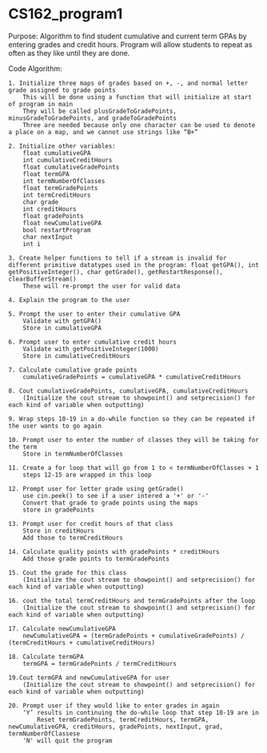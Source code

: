 # CS162_program1

Purpose: Algorithm to find student cumulative and current term GPAs by entering grades and credit hours. Program will allow students to repeat as often as they like until they are done.
   
   Code Algorithm:
   
	1. Initialize three maps of grades based on +, -, and normal letter grade assigned to grade points
		This will be done using a function that will initialize at start of program in main
		They will be called plusGradeToGradePoints, minusGradeToGradePoints, and gradeToGradePoints
		Three are needed because only one character can be used to denote a place on a map, and we cannot use strings like “B+”
    
	2. Initialize other variables: 
		float cumulativeGPA
		int cumulativeCreditHours
		float cumulativeGradePoints
		float termGPA
		int termNumberOfClasses
		float termGradePoints
		int termCreditHours
		char grade
		int creditHours
		float gradePoints
		float newCumulativeGPA
		bool restartProgram
		char nextInput
		int i
    
	3. Create helper functions to tell if a stream is invalid for different primitive datatypes used in the program: float getGPA(), int getPositiveInteger(), char getGrade(), getRestartResponse(), clearBufferStream()
		These will re-prompt the user for valid data
    
	4. Explain the program to the user
  
	5. Prompt the user to enter their cumulative GPA
		Validate with getGPA()
		Store in cumulativeGPA
    
	6. Prompt user to enter cumulative credit hours
		Validate with getPositiveInteger(1000)
		Store in cumulativeCreditHours
    
	7. Calculate cumulative grade points
		cumulativeGradePoints = cumulativeGPA * cumulativeCreditHours
    
	8. Cout cumulativeGradePoints, cumulativeGPA, cumulativeCreditHours
		(Initialize the cout stream to showpoint() and setprecision() for each kind of variable when outputting)
    
	9. Wrap steps 10-19 in a do-while function so they can be repeated if the user wants to go again
  
	10. Prompt user to enter the number of classes they will be taking for the term
		Store in termNumberOfClasses
    
	11. Create a for loop that will go from 1 to < termNumberOfClasses + 1
		steps 12-15 are wrapped in this loop
    
	12. Prompt user for letter grade using getGrade()
		use cin.peek() to see if a user intered a '+' or '-'
		Convert that grade to grade points using the maps
		store in gradePoints
    
	13. Prompt user for credit hours of that class
		Store in creditHours
		Add those to termCreditHours
    
	14. Calculate quality points with gradePoints * creditHours
		Add those grade points to termGradePoints
    
	15. Cout the grade for this class
		(Initialize the cout stream to showpoint() and setprecision() for each kind of variable when outputting)
    
	16. cout the total termCreditHours and termGradePoints after the loop
		(Initialize the cout stream to showpoint() and setprecision() for each kind of variable when outputting)
    
	17. Calculate newCumulativeGPA	
		newCumulativeGPA = (termGradePoints + cumulativeGradePoints) / (termCreditHours + cumulativeCreditHours)
    
	18. Calculate termGPA
		termGPA = termGradePoints / termCreditHours
    
	19.Cout termGPA and newCumulativeGPA for user
		(Initialize the cout stream to showpoint() and setprecision() for each kind of variable when outputting)
    
	20. Prompt user if they would like to enter grades in again
		‘Y’ results in continuing the do-while loop that step 10-19 are in
			Reset termGradePoints, termCreditHours, termGPA, newCumulativeGPA, creditHours, gradePoints, nextInput, grad, termNumberOfClassese
		'N' will quit the program
